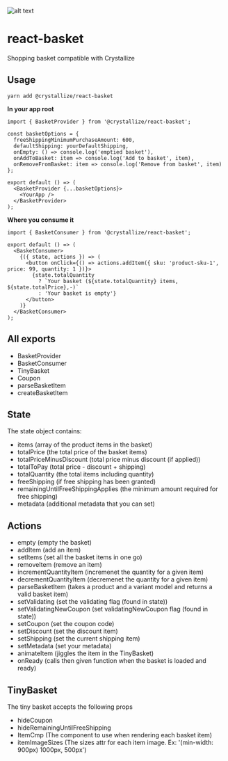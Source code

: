 ![alt text](https://raw.githubusercontent.com/snowballdigital/react-dialog/HEAD/media/logo.png 'Shopping cart')

# react-basket

Shopping basket compatible with Crystallize

## Usage

```
yarn add @crystallize/react-basket
```

**In your app root**

```
import { BasketProvider } from '@crystallize/react-basket';

const basketOptions = {
  freeShippingMinimumPurchaseAmount: 600,
  defaultShipping: yourDefaultShipping,
  onEmpty: () => console.log('emptied basket'),
  onAddToBasket: item => console.log('Add to basket', item),
  onRemoveFromBasket: item => console.log('Remove from basket', item)
};

export default () => (
  <BasketProvider {...basketOptions}>
    <YourApp />
  </BasketProvider>
);
```

**Where you consume it**

```
import { BasketConsumer } from '@crystallize/react-basket';

export default () => (
  <BasketConsumer>
    {({ state, actions }) => (
      <button onClick={() => actions.addItem({ sku: 'product-sku-1', price: 99, quantity: 1 })}>
        {state.totalQuantity
          ? `Your basket (${state.totalQuantity} items, ${state.totalPrice},-)`
          : 'Your basket is empty'}
      </button>
    )}
  </BasketConsumer>
);
```

## All exports

- BasketProvider
- BasketConsumer
- TinyBasket
- Coupon
- parseBasketItem
- createBasketItem

## State

The state object contains:

- items (array of the product items in the basket)
- totalPrice (the total price of the basket items)
- totalPriceMinusDiscount (total price minus discount (if applied))
- totalToPay (total price - discount + shipping)
- totalQuantity (the total items including quantity)
- freeShipping (if free shipping has been granted)
- remainingUntilFreeShippingApplies (the minimum amount required for free shipping)
- metadata (additional metadata that you can set)

## Actions

- empty (empty the basket)
- addItem (add an item)
- setItems (set all the basket items in one go)
- removeItem (remove an item)
- incrementQuantityItem (incremenet the quantity for a given item)
- decrementQuantityItem (decremenet the quantity for a given item)
- parseBasketItem (takes a product and a variant model and returns a valid basket item)
- setValidating (set the validating flag (found in state))
- setValidatingNewCoupon (set validatingNewCoupon flag (found in state))
- setCoupon (set the coupon code)
- setDiscount (set the discount item)
- setShipping (set the current shipping item)
- setMetadata (set your metadata)
- animateItem (jiggles the item in the TinyBasket)
- onReady (calls then given function when the basket is loaded and ready)

## TinyBasket

The tiny basket accepts the following props

- hideCoupon
- hideRemainingUntilFreeShipping
- ItemCmp (The component to use when rendering each basket item)
- itemImageSizes (The sizes attr for each item image. Ex: '(min-width: 900px) 1000px, 500px')
